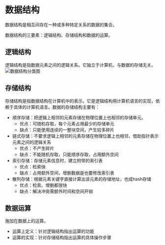 # 数据结构
数据结构是相互间存在一种或多种特定关系的数据的集合。

数据结构的三要素：逻辑结构、存储结构和数据的运算。

## 逻辑结构

逻辑结构是指数据元素之间的逻辑关系。它独立于计算机，与数据的存储无关。
![数据结构分类图](http://c.biancheng.net/cpp/uploads/allimg/140707/1-140FGA042I2.jpg)

## 存储结构
存储结构是指数据结构在计算机中的表示。它是逻辑结构用计算机语言的实现，依赖于具体的计算机语言。数据的存储结构主要有：

- 顺序存储：把逻辑上相邻的元素存储在物理位置上也相邻的存储单元。
    - 优点：可随机存取，每个元素占用最少的存储单元
    - 缺点：只能使用连续的一整块空间，产生较多碎片
- 链式存储：不要求逻辑上相邻的元素存储在物理位置上也相邻，借助指针表示元素之间的逻辑关系
    - 优点：不产生碎片
    - 缺点：不能随机存取，只能顺序存取，占用额外空间
- 索引存储：存储元素信息时，建立附带的索引表
    - 优点：检索快
    - 缺点：占用额外空间，增删数据是也要修改索引表
- 散列存储：根据元素关键字直接计算出该元素的存储地址，也成hash存储
    - 优点：检索、增删都很快
    - 缺点：解决冲突需额外时间和空间开销

## 数据运算
施加在数据上的运算。
- 运算上定义：针对逻辑结构指出运算的功能
- 运算的实现：针对存储结构指出运算的具体操作步骤